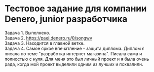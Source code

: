 # Тестовое задание для компании Denero, junior разработчика

Задача 1. Выполнено.  
Задача 2. https://paei.denero.ru/0/songwv  
Задача 3. Находится в главной ветке.  
Задача 4. Самое яркое впечатление - защита диплома. Диплом я писала по теме "разработка интернет магазина". Писала сама и полностью с нуля. Для меня это был личный проект и я была очень рада, когда мой проект выделили одним из лучших и похвалили. 
 
